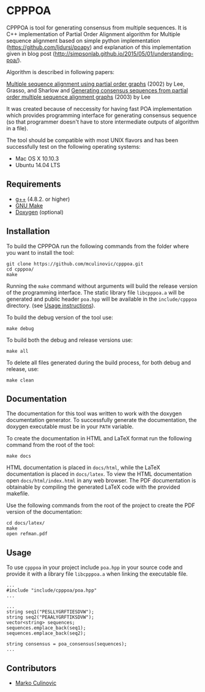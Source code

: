 # CPPPOA

CPPPOA is tool for generating consensus from multiple sequences. It is C++ implementation of Partial Order Alignment algorithm for Multiple sequence alignment based on simple python implementation (https://github.com/ljdursi/poapy) and explanation of this implementation given in blog post (http://simpsonlab.github.io/2015/05/01/understanding-poa/).

Algorithm is described in following papers:

[Multiple sequence alignment using partial order graphs](http://bioinformatics.oxfordjournals.org/content/18/3/452.short) (2002) by Lee, Grasso, and Sharlow
 and
[Generating consensus sequences from partial order multiple sequence alignment graphs](http://bioinformatics.oxfordjournals.org/content/19/8/999.short) (2003) by Lee

It was created because of neccessity for having fast POA implementation which provides programming interface for generating consensus sequence (so that programmer doesn't have to store intermediate outputs of algorithm in a file).

The tool should be compatible with most UNIX flavors and has been successfully test on the following operating systems:

- Mac OS X 10.10.3
- Ubuntu 14.04 LTS

## Requirements
- [g++][3] (4.8.2. or higher)
- [GNU Make][2]
- [Doxygen][1] (optional)

## Installation

To build the CPPPOA run the following commands from the folder where you want to install the tool:

	git clone https://github.com/mculinovic/cpppoa.git
	cd cpppoa/
	make

Running the `make` command without arguments will build the release version of the programming interface. The static library file `libcpppoa.a` will be generated and public header `poa.hpp` will be available in the `include/cpppoa` directory. (see [Usage instructions](#Usage)).

To build the debug version of the tool use:

	make debug

To build both the debug and release versions use:

	make all

To delete all files generated during the build process, for both debug and release, use:

	make clean

## Documentation

The documentation for this tool was written to work with the doxygen documentation generator. To successfully generate the documentation, the doxygen executable must be in your `PATH` variable.

To create the documentation in HTML and LaTeX format run the following command from the root of the tool:

	make docs

HTML documentation is placed in `docs/html`, while the LaTeX documentation is placed in `docs/latex`. To view the HTML documentation open `docs/html/index.html` in any web browser. The PDF documentation is obtainable by compiling the generated LaTeX code with the provided makefile.

Use the following commands from the root of the project to create the PDF version of the documentation:

	cd docs/latex/
	make
	open refman.pdf


## Usage

To use `cpppoa` in your project include `poa.hpp` in your source code and provide it with a library file `libcpppoa.a` when linking the executable file.


```
...
#include "include/cpppoa/poa.hpp"
...
```
```
...
string seq1("PESLLYGRFTIESDVW");
string seq2("PEAALYGRFTIKSDVW");
vector<string> sequences;
sequences.emplace_back(seq1);
sequences.emplace_back(seq2);

string consensus = poa_consensus(sequences);
...
```

## Contributors

- [Marko Culinovic](marko.culinovic@gmail.com)

[1]: http://www.stack.nl/~dimitri/doxygen/ "Doxygen"
[2]: http://www.gnu.org/software/make/ "GNU Make"
[3]: https://gcc.gnu.org "g++"
